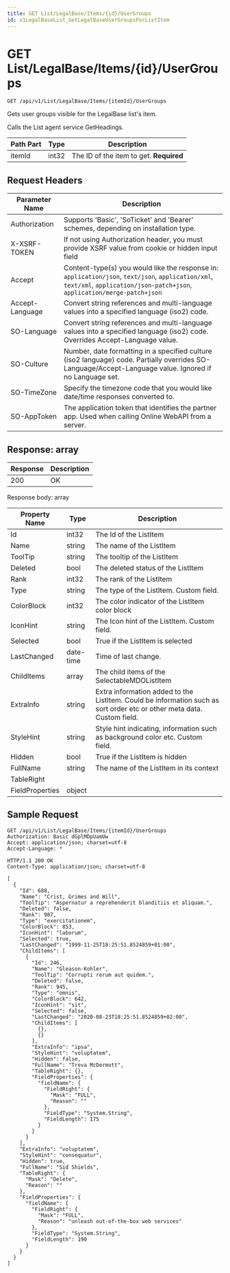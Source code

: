 ```yaml
---
title: GET List/LegalBase/Items/{id}/UserGroups
id: v1LegalBaseList_GetLegalBaseUserGroupsForListItem
---
```


# GET List/LegalBase/Items/{id}/UserGroups

```http
GET /api/v1/List/LegalBase/Items/{itemId}/UserGroups
```

Gets user groups visible for the LegalBase list's item.

Calls the List agent service GetHeadings.




| Path Part | Type | Description |
|-----------|------|-------------|
| itemId | int32 | The ID of the item to get. **Required** |



## Request Headers

| Parameter Name | Description |
|----------------|-------------|
| Authorization  | Supports 'Basic', 'SoTicket' and 'Bearer' schemes, depending on installation type. |
| X-XSRF-TOKEN   | If not using Authorization header, you must provide XSRF value from cookie or hidden input field |
| Accept         | Content-type(s) you would like the response in: `application/json`, `text/json`, `application/xml`, `text/xml`, `application/json-patch+json`, `application/merge-patch+json` |
| Accept-Language | Convert string references and multi-language values into a specified language (iso2) code. |
| SO-Language | Convert string references and multi-language values into a specified language (iso2) code. Overrides Accept-Language value. |
| SO-Culture | Number, date formatting in a specified culture (iso2 language) code. Partially overrides SO-Language/Accept-Language value. Ignored if no Language set. |
| SO-TimeZone | Specify the timezone code that you would like date/time responses converted to. |
| SO-AppToken | The application token that identifies the partner app. Used when calling Online WebAPI from a server. |


## Response: array



| Response | Description |
|----------------|-------------|
| 200 | OK |

Response body: array

| Property Name | Type |  Description |
|----------------|------|--------------|
| Id | int32 | The Id of the ListItem |
| Name | string | The name of the ListItem |
| ToolTip | string | The tooltip of the ListItem |
| Deleted | bool | The deleted status of the ListItem |
| Rank | int32 | The rank of the ListItem |
| Type | string | The type of the ListItem. Custom field. |
| ColorBlock | int32 | The color indicator of the ListItem color block |
| IconHint | string | The Icon hint of the ListItem. Custom field. |
| Selected | bool | True if the ListItem is selected |
| LastChanged | date-time | Time of last change. |
| ChildItems | array | The child items of the SelectableMDOListItem |
| ExtraInfo | string | Extra information added to the ListItem. Could be information such as sort order etc or other meta data. Custom field. |
| StyleHint | string | Style hint indicating, information such as background color etc. Custom field. |
| Hidden | bool | True if the ListItem is hidden |
| FullName | string | The name of the ListItem in its context |
| TableRight |  |  |
| FieldProperties | object |  |

## Sample Request

```http!
GET /api/v1/List/LegalBase/Items/{itemId}/UserGroups
Authorization: Basic dGplMDpUamUw
Accept: application/json; charset=utf-8
Accept-Language: *
```

```http_
HTTP/1.1 200 OK
Content-Type: application/json; charset=utf-8

[
  {
    "Id": 688,
    "Name": "Crist, Grimes and Will",
    "ToolTip": "Aspernatur a reprehenderit blanditiis et aliquam.",
    "Deleted": false,
    "Rank": 987,
    "Type": "exercitationem",
    "ColorBlock": 853,
    "IconHint": "laborum",
    "Selected": true,
    "LastChanged": "1999-11-25T18:25:51.8524859+01:00",
    "ChildItems": [
      {
        "Id": 246,
        "Name": "Gleason-Kohler",
        "ToolTip": "Corrupti rerum aut quidem.",
        "Deleted": false,
        "Rank": 945,
        "Type": "omnis",
        "ColorBlock": 642,
        "IconHint": "sit",
        "Selected": false,
        "LastChanged": "2020-08-23T18:25:51.8524859+02:00",
        "ChildItems": [
          {},
          {}
        ],
        "ExtraInfo": "ipsa",
        "StyleHint": "voluptatem",
        "Hidden": false,
        "FullName": "Treva McDermott",
        "TableRight": {},
        "FieldProperties": {
          "fieldName": {
            "FieldRight": {
              "Mask": "FULL",
              "Reason": ""
            },
            "FieldType": "System.String",
            "FieldLength": 175
          }
        }
      }
    ],
    "ExtraInfo": "voluptatem",
    "StyleHint": "consequatur",
    "Hidden": true,
    "FullName": "Sid Shields",
    "TableRight": {
      "Mask": "Delete",
      "Reason": ""
    },
    "FieldProperties": {
      "fieldName": {
        "FieldRight": {
          "Mask": "FULL",
          "Reason": "unleash out-of-the-box web services"
        },
        "FieldType": "System.String",
        "FieldLength": 190
      }
    }
  }
]
```